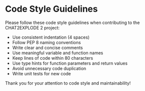 # Code Style Guidelines

Please follow these code style guidelines when contributing to the CHAT2EXPLODE 2 project:

- Use consistent indentation (4 spaces)
- Follow PEP 8 naming conventions
- Write clear and concise comments
- Use meaningful variable and function names
- Keep lines of code within 80 characters
- Use type hints for function parameters and return values
- Avoid unnecessary code duplication
- Write unit tests for new code

Thank you for your attention to code style and maintainability!